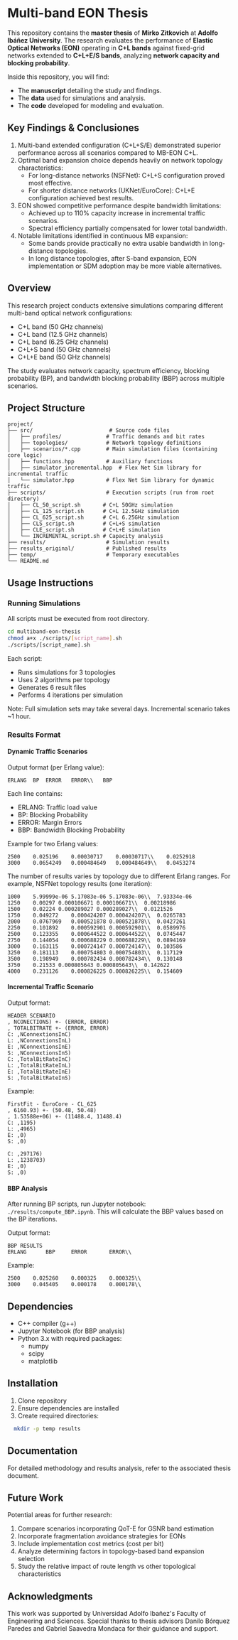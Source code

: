 # Multi-band EON Thesis  

This repository contains the **master thesis** of **Mirko Zitkovich** at **Adolfo Ibáñez University**. The research evaluates the performance of **Elastic Optical Networks (EON)** operating in **C+L bands** against fixed-grid networks extended to **C+L+E/S bands**, analyzing **network capacity and blocking probability**.  

Inside this repository, you will find:  
- The **manuscript** detailing the study and findings.  
- The **data** used for simulations and analysis.  
- The **code** developed for modeling and evaluation.  

## Key Findings & Conclusiones

1. Multi-band extended configuration (C+L+S/E) demonstrated superior performance across all scenarios compared to MB-EON C+L.
2. Optimal band expansion choice depends heavily on network topology characteristics:
    * For long-distance networks (NSFNet): C+L+S configuration proved most effective.
    * For shorter distance networks (UKNet/EuroCore): C+L+E configuration achieved best results.
3. EON showed competitive performance despite bandwidth limitations:
    * Achieved up to 110% capacity increase in incremental traffic scenarios.
    * Spectral efficiency partially compensated for lower total bandwidth.
4. Notable limitations identified in continuous MB expansion:
    * Some bands provide practically no extra usable bandwidth in long-distance topologies.
    * In long distance topologies, after S-band expansion, EON implementation or SDM adoption may be more viable alternatives.

## Overview
This research project conducts extensive simulations comparing different multi-band optical network configurations:
- C+L band (50 GHz channels)
- C+L band (12.5 GHz channels)  
- C+L band (6.25 GHz channels)
- C+L+S band (50 GHz channels)
- C+L+E band (50 GHz channels)

The study evaluates network capacity, spectrum efficiency, blocking probability (BP), and bandwidth blocking probability (BBP) across multiple scenarios.

## Project Structure
```
project/
├── src/                        # Source code files
│   ├── profiles/              # Traffic demands and bit rates
│   ├── topologies/            # Network topology definitions
│   ├── scenarios/*.cpp        # Main simulation files (containing core logic)
│   ├── functions.hpp          # Auxiliary functions
│   ├── simulator_incremental.hpp  # Flex Net Sim library for incremental traffic
│   └── simulator.hpp          # Flex Net Sim library for dynamic traffic
├── scripts/                   # Execution scripts (run from root directory)
│   ├── CL_50_script.sh       # C+L 50GHz simulation
│   ├── CL_125_script.sh      # C+L 12.5GHz simulation
│   ├── CL_625_script.sh      # C+L 6.25GHz simulation
│   ├── CLS_script.sh         # C+L+S simulation
│   ├── CLE_script.sh         # C+L+E simulation
│   └── INCREMENTAL_script.sh # Capacity analysis
├── results/                   # Simulation results
├── results_original/          # Published results
├── temp/                      # Temporary executables
└── README.md
```
## Usage Instructions

### Running Simulations
All scripts must be executed from root directory.

```bash
cd multiband-eon-thesis
chmod a+x ./scripts/[script_name].sh
./scripts/[script_name].sh
```

Each script:
- Runs simulations for 3 topologies
- Uses 2 algorithms per topology
- Generates 6 result files
- Performs 4 iterations per simulation

Note: Full simulation sets may take several days. Incremental scenario takes ~1 hour.

### Results Format

#### Dynamic Traffic Scenarios
Output format (per Erlang value):
```csv
ERLANG  BP  ERROR   ERROR\\   BBP
```

Each line contains:
- ERLANG: Traffic load value
- BP: Blocking Probability
- ERROR: Margin Errors
- BBP: Bandwidth Blocking Probability

Example for two Erlang values:
```
2500    0.025196    0.00030717    0.00030717\\    0.0252918
3000    0.0654249   0.000484649   0.000484649\\   0.0453274
```
The number of results varies by topology due to different Erlang ranges. For example, NSFNet topology results (one iteration):
```
1000	5.99999e-06	5.17083e-06	5.17083e-06\\  7.93334e-06
1250	0.00297	0.000106671	0.000106671\\  0.00218986
1500	0.02224	0.000289027	0.000289027\\  0.0121526
1750	0.049272	0.000424207	0.000424207\\  0.0265783
2000	0.0767969	0.000521878	0.000521878\\  0.0427261
2250	0.101892	0.000592901	0.000592901\\  0.0589976
2500	0.123355	0.000644522	0.000644522\\  0.0745447
2750	0.144054	0.000688229	0.000688229\\  0.0894169
3000	0.163115	0.000724147	0.000724147\\  0.103586
3250	0.181113	0.000754803	0.000754803\\  0.117129
3500	0.198949	0.000782434	0.000782434\\  0.130148
3750	0.21533	0.000805643	0.000805643\\  0.142622
4000	0.231126	0.000826225	0.000826225\\  0.154609
```

#### Incremental Traffic Scenario
Output format:
```
HEADER SCENARIO
, NCONECTIONS) +- (ERROR, ERROR)
, TOTALBITRATE +- (ERROR, ERROR)
C: ,NConnextionsInC)
L: ,NConnextionsInL)
E: ,NConnextionsInE)
S: ,NConnextionsInS)
C: ,TotalBitRateInC)
L: ,TotalBitRateInL)
E: ,TotalBitRateInE)
S: ,TotalBitRateInS)
```
Example:
```
FirstFit - EuroCore - CL_625
, 6160.93) +- (50.48, 50.48)
, 1.53588e+06) +- (11488.4, 11488.4)
C: ,1195)
L: ,4965)
E: ,0)
S: ,0)

C: ,297176)
L: ,1238703)
E: ,0)
S: ,0)
```
#### BBP Analysis
After running BP scripts, run Jupyter notebook: `./results/compute_BBP.ipynb`. This will calculate the BBP values based on the BP iterations.

Output format:
```
BBP RESULTS
ERLANG      BBP     ERROR       ERROR\\
```

Example:
```
2500    0.025260    0.000325    0.000325\\
3000    0.045405    0.000178    0.000178\\
```

## Dependencies
- C++ compiler (g++)
- Jupyter Notebook (for BBP analysis)
- Python 3.x with required packages:
    - numpy
    - scipy
    - matplotlib

## Installation
1. Clone repository
2. Ensure dependencies are installed
3. Create required directories:
```bash
  mkdir -p temp results
```

## Documentation
For detailed methodology and results analysis, refer to the associated thesis document.

## Future Work
Potential areas for further research:
1. Compare scenarios incorporating QoT-E for GSNR band estimation
2. Incorporate fragmentation avoidance strategies for EONs
3. Include implementation cost metrics (cost per bit)
4. Analyze determining factors in topology-based band expansion selection
5. Study the relative impact of route length vs other topological characteristics

## Acknowledgments
This work was supported by Universidad Adolfo Ibañez's Faculty of Engineering and Sciences. Special thanks to thesis advisors Danilo Bórquez Paredes and Gabriel Saavedra Mondaca for their guidance and support.
